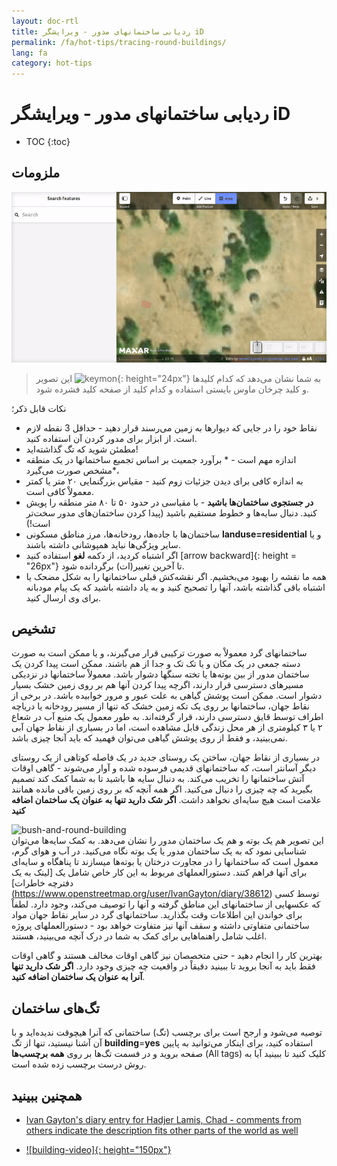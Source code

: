 ```yaml
---
layout: doc-rtl
title: ردیابی ساختمانهای مدور - ویرایشگر iD
permalink: /fa/hot-tips/tracing-round-buildings/
lang: fa
category: hot-tips
---
```


ردیابی ساختمانهای مدور - ویرایشگر iD
============

- TOC
{:toc}

ملزومات
----------

![Round Buildings][]  

> این تصویر ![keymon]{: height="24px"} به شما نشان می‌دهد که کدام کلیدها و کلید چرخان ماوس بایستی استفاده و کدام کلید از صفحه کلید فشرده شود.  

نکات قابل ذکر؛  

- نقاط خود را در جایی که دیوارها به زمین می‌رسند قرار دهید - حداقل 3 نقطه لازم  است. از ابزار برای مدور کردن آن استفاده کنید.  
- مطمئن شوید که تگ گذاشته‌اید!  
- اندازه مهم است - * برآورد جمعیت بر اساس تجمیع ساختمانها در یک منطقه مشخص صورت می‌گیرد*،  
- به اندازه کافی برای دیدن جزئیات زوم کنید - مقیاس بزرگنمایی ۲۰ متر یا کمتر معمولاْ کافی است.  
- **در جستجوی ساختمان‌ها باشید** - با مقیاسی در حدود ۵۰ تا ۸۰ متر منطقه را پویش کنید. دنبال سایه‌ها و خطوط مستقیم باشید (پیدا کردن ساختمان‌های مدور سخت‌تر است!)  
- ساختمان‌ها با جاده‌ها، رودخانه‌ها، مرز مناطق مسکونی **landuse=residential** و یا سایر ویژگی‌ها نباید همپوشانی داشته باشند.  
- اگر اشتباه کردید، از دکمه **لغو** استفاده کنید [arrow backward]{: height = "26px"} تا آخرین تغییر(ات) برگردانده شود.  
- همه ما نقشه را بهبود می‌بخشیم. اگر نقشه‌کش قبلی ساختمانها را به شکل مضحک  یا اشتباه باقی گذاشته باشد، آنها را تصحیح کنید و به یاد داشته باشید که یک پیام مودبانه برای وی ارسال کنید.  

تشخیص
---------------

ساختمانهای گرد معمولاْ به صورت ترکیبی قرار می‌گیرند، و یا ممکن است به صورت دسته جمعی در یک مکان و یا تک تک و جدا از هم باشند. ممکن است پیدا کردن  یک ساختمان مدور از بین بوته‌ها یا تخته سنگها دشوار باشد. معمولاْ ساختمانها در نزدیکی مسیرهای دسترسی قرار دارند، اگرچه پیدا کردن آنها هم بر روی زمین خشک بسیار دشوار است. ممکن است پوشش گیاهی به علت عبور و مرور خوابیده باشد. در برخی از نقاط جهان، ساختمانها بر روی یک تکه زمین خشک که تنها از مسیر رودخانه یا دریاچه اطراف توسط قایق دسترسی دارند، قرار گرفته‌اند. به طور معمول یک منبع آب در شعاع ۲ یا ۳ کیلومتری از هر محل زندگی قابل مشاهده است، اما در بسیاری از نقاط جهان آبی نمی‌بینید، و فقط از روی پوشش گیاهی می‌توان فهمید که باید آنجا چیزی باشد.  

در بسیاری از نقاط جهان، ساختن یک روستای جدید در یک فاصله کوتاهی از یک روستای دیگر آسانتر است، که ساختمانهای قدیمی فرسوده شده و آوار می‌شوند - گاهی اوقات آتش ساختمانها را تخریب می‌کند. به دنبال سایه ها باشید تا به شما کمک کند تصمیم بگیرید که چه چیزی را دنبال می‌کنید. اگر همه آنچه که بر روی زمین باقی مانده همانند علامت است هیچ سایه‌ای نخواهد داشت. **اگر شک دارید تنها به عنوان یک ساختمان اضافه کنید**  

![bush-and-round-building][]  
این تصویر هم یک بوته و هم یک ساختمان مدور را نشان می‌دهد. به کمک سایه‌ها می‌توان شناسایی نمود که به یک ساختمان مدور یا یک بوته نگاه می‌کنید. در آب و هوای گرم، معمول است که ساختمانها را در مجاورت درختان یا بوته‌ها میسازند تا  پناهگاه و سایه‌ای برای آنها فراهم کنند. دستورالعملهای مربوط به این کار خاص شامل یک [لینک به یک دفترچه خاطرات] (https://www.openstreetmap.org/user/IvanGayton/diary/38612) توسط کسی که عکسهایی از ساختمانهای این مناطق گرفته و آنها را توصیف می‌کند، وجود دارد. لطفاْ برای خواندن این اطلاعات وقت بگذارید. ساختمانهای گرد در سایر نقاط جهان مواد ساختمانی متفاوتی داشته و سقف آنها نیز متفاوت خواهد بود - دستورالعملهای پروژه اغلب شامل راهنماهایی برای کمک به شما در درک آنچه می‌بینید، هستند.  

بهترین کار را انجام دهید - حتی متخصصان نیز گاهی اوقات مخالف هستند و گاهی اوقات فقط باید به آنجا بروید تا ببینید دقیقاْ در واقعیت چه چیزی وجود دارد. **اگر  شک دارید تنها آنرا به عنوان یک ساختمان اضافه کنید**.  

تگ‌های ساختمان
-------------

توصیه می‌شود و ارجح است برای برچسب (تگ) ساختمانی که آنرا هیچوقت ندیده‌اید و با آن آشنا نیستید،  تنها از تگ **building**=**yes** استفاده کنید، برای اینکار می‌توانید به پایین صفحه بروید و در فسمت تگ‌ها بر روی **همه برچسب‌ها** (All tags) کلیک کنید تا ببینید آیا به روش درست برچسب زده شده است.

همچنین ببینید  
---------

- [Ivan Gayton's diary entry for Hadjer Lamis, Chad - comments from others indicate the description fits other parts of the world as well](https://www.openstreetmap.org/user/IvanGayton/diary/38612)

- [![building-video]{: height="150px"}](https://www.youtube.com/watch?v=VPJz-AucqF4&index=7&list=PLb9506_-6FMHZ3nwn9heri3xjQKrSq1hN "فیلم‌های آموزشی گروه بشردوستانه OpenStreetMap - افزودن ساختمان به OpenSstreetMap")  


[keymon]:/images/hot-tips/keymon.png
[Round Buildings]: /images/hot-tips/round_building.gif "نمایش کشیدن نقشه ساختمانهای مدور"
[bush-and-round-building]: /images/hot-tips/bush-and-round-building.png "ساختمان مدور در مجاورت بوته گیاه"
[back arrow]: /images/beginner/back-arrow.png "برگرداندن"
[فیلم‌های آموزشی در مورد ساختمان]: /images/hot-tips/building-video.png "فیلم‌های آموزشی گروه بشردوستانه OpenStreetMap - افزودن ساختمان به OpenSstreetMap"